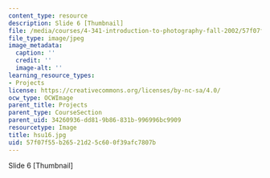 ```yaml
---
content_type: resource
description: Slide 6 [Thumbnail]
file: /media/courses/4-341-introduction-to-photography-fall-2002/57f07f55b26521d25c600f39afc7807b_hsu16.jpg
file_type: image/jpeg
image_metadata:
  caption: ''
  credit: ''
  image-alt: ''
learning_resource_types:
- Projects
license: https://creativecommons.org/licenses/by-nc-sa/4.0/
ocw_type: OCWImage
parent_title: Projects
parent_type: CourseSection
parent_uid: 34260936-dd81-9b86-831b-996996bc9909
resourcetype: Image
title: hsu16.jpg
uid: 57f07f55-b265-21d2-5c60-0f39afc7807b
---
```

Slide 6 [Thumbnail]